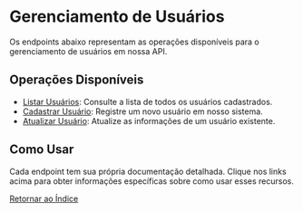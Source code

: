 # Gerenciamento de Usuários

Os endpoints abaixo representam as operações disponíveis para o gerenciamento de usuários em nossa API.

## Operações Disponíveis

- [Listar Usuários](/docs/markdown/endpoints/usuario/listar.md): Consulte a lista de todos os usuários cadastrados.
- [Cadastrar Usuário](/docs/markdown/endpoints/usuario/cadastrar.md): Registre um novo usuário em nosso sistema.
- [Atualizar Usuário](/docs/markdown/endpoints/usuario/editar.md): Atualize as informações de um usuário existente.

## Como Usar

Cada endpoint tem sua própria documentação detalhada. Clique nos links acima para obter informações específicas sobre como usar esses recursos.

[Retornar ao Índice](/docs/index.md)
